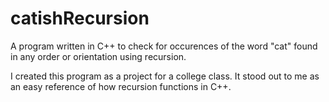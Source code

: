 # catishRecursion
A program written in C++ to check for occurences of the word "cat" found in any order or orientation using recursion.

I created this program as a project for a college class. 
It stood out to me as an easy reference of how recursion functions in C++.
